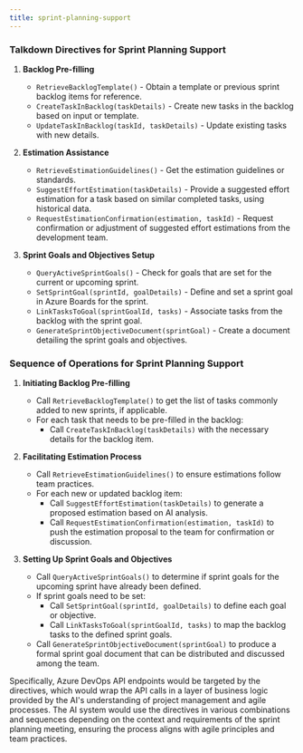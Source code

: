 ```yaml
---
title: sprint-planning-support
---
```


### Talkdown Directives for Sprint Planning Support

1. **Backlog Pre-filling**
   - `RetrieveBacklogTemplate()` - Obtain a template or previous sprint backlog items for reference.
   - `CreateTaskInBacklog(taskDetails)` - Create new tasks in the backlog based on input or template.
   - `UpdateTaskInBacklog(taskId, taskDetails)` - Update existing tasks with new details.

2. **Estimation Assistance**
   - `RetrieveEstimationGuidelines()` - Get the estimation guidelines or standards.
   - `SuggestEffortEstimation(taskDetails)` - Provide a suggested effort estimation for a task based on similar completed tasks, using historical data.
   - `RequestEstimationConfirmation(estimation, taskId)` - Request confirmation or adjustment of suggested effort estimations from the development team.

3. **Sprint Goals and Objectives Setup**
   - `QueryActiveSprintGoals()` - Check for goals that are set for the current or upcoming sprint.
   - `SetSprintGoal(sprintId, goalDetails)` - Define and set a sprint goal in Azure Boards for the sprint.
   - `LinkTasksToGoal(sprintGoalId, tasks)` - Associate tasks from the backlog with the sprint goal.
   - `GenerateSprintObjectiveDocument(sprintGoal)` - Create a document detailing the sprint goals and objectives.

### Sequence of Operations for Sprint Planning Support

1. **Initiating Backlog Pre-filling**
   - Call `RetrieveBacklogTemplate()` to get the list of tasks commonly added to new sprints, if applicable.
   - For each task that needs to be pre-filled in the backlog:
     - Call `CreateTaskInBacklog(taskDetails)` with the necessary details for the backlog item.

2. **Facilitating Estimation Process**
   - Call `RetrieveEstimationGuidelines()` to ensure estimations follow team practices.
   - For each new or updated backlog item:
     - Call `SuggestEffortEstimation(taskDetails)` to generate a proposed estimation based on AI analysis.
     - Call `RequestEstimationConfirmation(estimation, taskId)` to push the estimation proposal to the team for confirmation or discussion.

3. **Setting Up Sprint Goals and Objectives**
   - Call `QueryActiveSprintGoals()` to determine if sprint goals for the upcoming sprint have already been defined.
   - If sprint goals need to be set:
     - Call `SetSprintGoal(sprintId, goalDetails)` to define each goal or objective.
     - Call `LinkTasksToGoal(sprintGoalId, tasks)` to map the backlog tasks to the defined sprint goals.
   - Call `GenerateSprintObjectiveDocument(sprintGoal)` to produce a formal sprint goal document that can be distributed and discussed among the team.

Specifically, Azure DevOps API endpoints would be targeted by the directives, which would wrap the API calls in a layer of business logic provided by the AI's understanding of project management and agile processes. The AI system would use the directives in various combinations and sequences depending on the context and requirements of the sprint planning meeting, ensuring the process aligns with agile principles and team practices.
